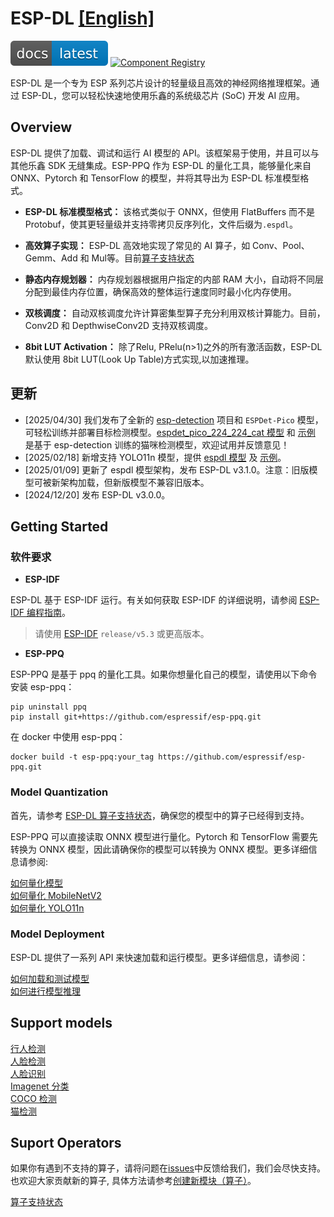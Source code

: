 # ESP-DL [[English]](./README.md)

[![Documentation Status](./docs/_static/doc_latest.svg)](https://docs.espressif.com/projects/esp-dl/zh_CN/latest/index.html)    [![Component Registry](https://components.espressif.com/components/espressif/esp-dl/badge.svg)](https://components.espressif.com/components/espressif/esp-dl)

ESP-DL 是一个专为 ESP 系列芯片设计的轻量级且高效的神经网络推理框架。通过 ESP-DL，您可以轻松快速地使用乐鑫的系统级芯片 (SoC) 开发 AI 应用。

## Overview

ESP-DL 提供了加载、调试和运行 AI 模型的 API。该框架易于使用，并且可以与其他乐鑫 SDK 无缝集成。ESP-PPQ 作为 ESP-DL 的量化工具，能够量化来自 ONNX、Pytorch 和 TensorFlow 的模型，并将其导出为 ESP-DL 标准模型格式。

- **ESP-DL 标准模型格式：** 该格式类似于 ONNX，但使用 FlatBuffers 而不是 Protobuf，使其更轻量级并支持零拷贝反序列化，文件后缀为`.espdl`。

- **高效算子实现：** ESP-DL 高效地实现了常见的 AI 算子，如 Conv、Pool、Gemm、Add 和 Mul等。目前[算子支持状态](./operator_support_state.md)

- **静态内存规划器：** 内存规划器根据用户指定的内部 RAM 大小，自动将不同层分配到最佳内存位置，确保高效的整体运行速度同时最小化内存使用。

- **双核调度：** 自动双核调度允许计算密集型算子充分利用双核计算能力。目前，Conv2D 和 DepthwiseConv2D 支持双核调度。

- **8bit LUT Activation：** 除了Relu, PRelu(n>1)之外的所有激活函数，ESP-DL 默认使用 8bit LUT(Look Up Table)方式实现,以加速推理。


## 更新 

- [2025/04/30] 我们发布了全新的 [esp-detection](https://github.com/espressif/esp-detection) 项目和 `ESPDet-Pico` 模型，可轻松训练并部署目标检测模型。[espdet_pico_224_224_cat 模型](./models/cat_detect/) 和 [示例](./examples/cat_detect/) 是基于 esp-detection 训练的猫咪检测模型，欢迎试用并反馈意见！    
- [2025/02/18] 新增支持 YOLO11n 模型，提供 [espdl 模型](https://github.com/espressif/esp-dl/tree/master/models/coco_detect) 及 [示例](https://github.com/espressif/esp-dl/tree/master/examples/yolo11_detect)。    
- [2025/01/09] 更新了 espdl 模型架构，发布 ESP-DL v3.1.0。注意：旧版模型可被新架构加载，但新版模型不兼容旧版本。   
- [2024/12/20] 发布 ESP-DL v3.0.0。   


## Getting Started

### 软件要求

- **ESP-IDF**  

ESP-DL 基于 ESP-IDF 运行。有关如何获取 ESP-IDF 的详细说明，请参阅 [ESP-IDF 编程指南](https://idf.espressif.com)。

> 请使用 [ESP-IDF](https://github.com/espressif/esp-idf) `release/v5.3` 或更高版本。

- **ESP-PPQ**

ESP-PPQ 是基于 ppq 的量化工具。如果你想量化自己的模型，请使用以下命令安装 esp-ppq：
```
pip uninstall ppq
pip install git+https://github.com/espressif/esp-ppq.git
```
在 docker 中使用 esp-ppq：
```
docker build -t esp-ppq:your_tag https://github.com/espressif/esp-ppq.git
```

### Model Quantization

首先，请参考 [ESP-DL 算子支持状态](./operator_support_state.md)，确保您的模型中的算子已经得到支持。

ESP-PPQ 可以直接读取 ONNX 模型进行量化。Pytorch 和 TensorFlow 需要先转换为 ONNX 模型，因此请确保你的模型可以转换为 ONNX 模型。更多详细信息请参阅:  

[如何量化模型](https://docs.espressif.com/projects/esp-dl/zh_CN/latest/tutorials/how_to_quantize_model.html)  
[如何量化 MobileNetV2](https://docs.espressif.com/projects/esp-dl/zh_CN/latest/tutorials/how_to_deploy_mobilenetv2.html#how-to-quantize-mobilenetv2)   
[如何量化 YOLO11n](https://docs.espressif.com/projects/esp-dl/zh_CN/latest/tutorials/how_to_deploy_yolo11n.html#how-to-quantize-yolo11n)  


### Model Deployment
ESP-DL 提供了一系列 API 来快速加载和运行模型。更多详细信息，请参阅：

[如何加载和测试模型](https://docs.espressif.com/projects/esp-dl/zh_CN/latest/tutorials/how_to_load_test_profile_model.html)  
[如何进行模型推理](https://docs.espressif.com/projects/esp-dl/zh_CN/latest/tutorials/how_to_run_model.html)  


## Support models

[行人检测](./models/pedestrian_detect/)     
[人脸检测](./models/human_face_detect/)     
[人脸识别](./models/human_face_recognition/)     
[Imagenet 分类](./models/imagenet_cls/)    
[COCO 检测](./models/coco_detect/)    
[猫检测](./models/cat_detect/)   

## Suport Operators

如果你有遇到不支持的算子，请将问题在[issues](https://github.com/espressif/esp-dl/issues)中反馈给我们，我们会尽快支持。  
也欢迎大家贡献新的算子, 具体方法请参考[创建新模块（算子）](https://docs.espressif.com/projects/esp-dl/zh_CN/latest/tutorials/how_to_add_a_new_module%28operator%29.html)。

[算子支持状态](./operator_support_state.md)